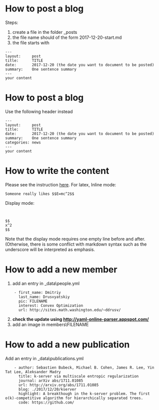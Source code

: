 # How to post a blog

Steps:
1. create a file in the folder _posts
2. the file name should of the form 2017-12-20-start.md
3. the file starts with<br>
```
---
layout:     post
title:      TITLE
date:       2017-12-20 (the date you want to document to be posted)
summary:    One sentence summary
---
your content
```

# How to post a blog

Use the following header instead
```
---
layout:     post
title:      TITLE
date:       2017-12-20 (the date you want to document to be posted)
summary:    One sentence summary
categories: news
---
your content
```

# How to write the content
Please see the instruction [here](https://github.com/adam-p/markdown-here/wiki/Markdown-Cheatsheet).
For latex, 
Inline mode:
```
Someone really likes $$E=mc^2$$
```

Display mode:
```


$$
x^2
$$

```
Note that the display mode requires one empty line before and after. (Otherwise, there is some conflict with markdown syntax such as the underscore will be interpreted as emphasis. 

# How to add a new member
1. add an entry in _data\people.yml
```
    - first_name: Dmitriy
      last_name: Drusvyatskiy
      pic: FILENAME
      interest: Convex Optimization
      url: http://sites.math.washington.edu/~ddrusv/
```
2. **check the update using http://yaml-online-parser.appspot.com/**
3. add an image in members\FILENAME

# How to add a new publication
Add an entry in _data\publications.yml
```
    - author: Sebastien Bubeck, Michael B. Cohen, James R. Lee, Yin Tat Lee, Aleksander Madry
      title: k-server via multiscale entropic regularization
      journal: arXiv abs/1711.01085
      url: http://arxiv.org/abs/1711.01085
      blog: ./2017/12/20/kserver
      highlight: A breakthough in the k-server problem. The first o(k)-competitive algorithm for hierarchically separated trees.
      code: https://github.com/
```
